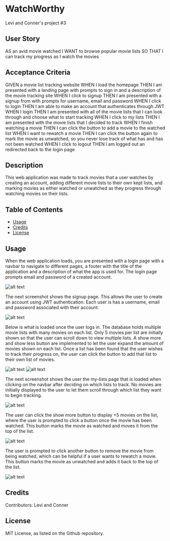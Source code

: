 # WatchWorthy
Levi and Conner's project #3

## User Story
AS an avid movie watched
I WANT to browse popular movie lists
SO THAT I can track my progress as I watch the movies

## Acceptance Criteria
GIVEN a movie list tracking website
WHEN I load the homepage
THEN I am presented with a landing page with prompts to sign in and a description of the movie tracking site
WHEN I click to signup
THEN I am presented with a signup from with prompts for username, email and password
WHEN I click to login
THEN I am able to make an account that authenticates through JWT
WHEN I login
THEN I am presented with all of the movie lists that I can look through and choose what to start tracking
WHEN I click to my lists
THEN I am presented with the movie lists that I decided to track
WHEN I finish watching a movie
THEN I can click the button to add a movie to the watched list
WHEN I want to rewatch a movie
THEN I can click the button again to mark the movie as unwatched, so you never lose track of what has and has not been watched
WHEN I click to logout
THEN I am logged out an redirected back to the login page

## Description
This web application was made to track movies that a user watches by creating an account, adding different movie lists to their own kept lists, and marking movies as either watched or unwatched as they progress through watching movies on their lists.

## Table of Contents

- [Usage](#usage)
- [Credits](#credits)
- [License](#license)

## Usage

When the web application loads, you are presented with a login page with a navbar to navigate to different pages, a footer with the title of the application and a description of what the app is used for. The login page prompts email and password of a created account.

![alt text](./client/src/assets/images/screenshots/ScreenshotLogin.png)

The next screenshot shows the signup page. This allows the user to create an account using JWT authentication. Each user is has a username, email and password associated with their account.

![alt text](./client/src/assets/images/screenshots/ScreenshotSignup.png)

Below is what is loaded once the user logs in. The database holds multiple movie lists with many movies on each list. Only 5 movies per list are initially shown so that the user can scroll down to view multiple lists. A show more and show less button are implemented to let the user expand the amount of movies shown on each list. Once a list has been found that the user wishes to track their progress on, the user can click the button to add that list to their own list of movies.

![alt text](./client/src/assets/images/screenshots/ScreenshotAllLists1.png)
![alt text](./client/src/assets/images/screenshots/ScreenshotAllLists2.png)

The next screenshot shows the user the my-lists page that is loaded when clicking on the navbar after deciding on which lists to track. No movies are initially displayed to the user to let them scroll through which list they want to begin tracking.

![alt text](./client/src/assets/images/screenshots/ScreenshotShowAllMyLists.png)

The user can click the show more button to display +5 movies on the list, where the user is prompted to click a button once the movie has been watched. This button marks the movie as watched and moves it from the top of the list.

![alt text](./client/src/assets/images/screenshots/ScreenshotWatched.png)

The user is prompted to click another button to remove the movie from being watched, which can be helpful if a user wants to rewatch a movie. This button marks the movie as unwatched and adds it back to the top of the list.

![alt text](./client/src/assets/images/screenshots/ScreenshotUnWatch.png)

## Credits

Contributors: Levi and Conner

## License 

MIT License, as listed on the Github repository.